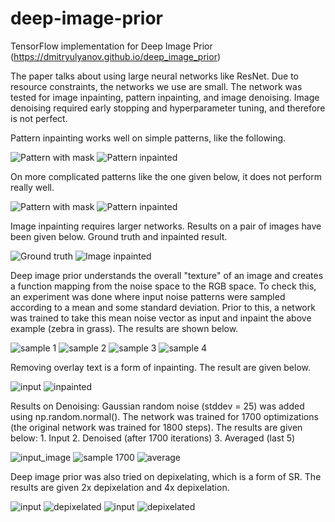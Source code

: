 # deep-image-prior
TensorFlow implementation for Deep Image Prior (https://dmitryulyanov.github.io/deep_image_prior)

The paper talks about using large neural networks like ResNet. Due to resource constraints, the networks we use are small. The network was tested for image inpainting, pattern inpainting, and image denoising. Image denoising required early stopping and hyperparameter tuning, and therefore is not perfect.

Pattern inpainting works well on simple patterns, like the following.

![Pattern with mask](images/1/input_image.png) ![Pattern inpainted](images/1/sample_5200.png)

On more complicated patterns like the one given below, it does not perform really well.

![Pattern with mask](images/2/input_image.png) ![Pattern inpainted](images/2/sample_4900.png)

Image inpainting requires larger networks. Results on a pair of images have been given below.
Ground truth and inpainted result.

![Ground truth](images/3/input_image.jpg) ![Image inpainted](images/3/sample_19900.png)

Deep image prior understands the overall "texture" of an image and creates a function mapping
from the noise space to the RGB space. To check this, an experiment was done where input noise
patterns were sampled according to a mean and some standard deviation. Prior to this, a network
was trained to take this mean noise vector as input and inpaint the above example (zebra in grass).
The results are shown below.

![sample 1](images/noise_samples/sample_96.png) ![sample 2](images/noise_samples/sample_97.png)
![sample 3](images/noise_samples/sample_98.png) ![sample 4](images/noise_samples/sample_99.png)

Removing overlay text is a form of inpainting. The result are given below.

![input](images/4/input_image.png) ![inpainted](images/4/sample_9900.png)

Results on Denoising: Gaussian random noise (stddev = 25) was added using np.random.normal().
The network was trained for 1700 optimizations (the original network was trained for 1800 steps).
The results are given below: 1. Input 2. Denoised (after 1700 iterations) 3. Averaged (last 5)

![input_image](images/8/input_image.png) ![sample 1700](images/8/sample_1700.png) ![average](images/8/average.png)

Deep image prior was also tried on depixelating, which is a form of SR. The results are given 2x depixelation and 4x depixelation.

![input](images/6/input_image.png) ![depixelated](images/6/sample_9900.png)
![input](images/7/input_image.png) ![depixelated](images/7/sample_9900.png)
